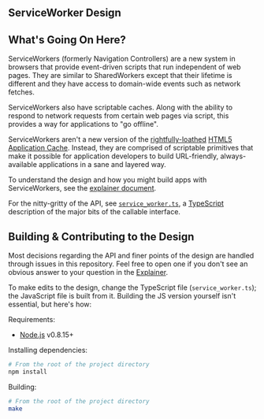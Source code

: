 <h2>ServiceWorker Design</h2>

## What's Going On Here?

ServiceWorkers (formerly Navigation Controllers) are a new system in browsers that provide event-driven scripts that run independent of web pages. They are similar to SharedWorkers except that their lifetime is different and they have access to domain-wide events such as network fetches.

ServiceWorkers also have scriptable caches. Along with the ability to respond to network requests from certain web pages via script, this provides a way for applications to "go offline".

ServiceWorkers aren't a new version of the [rightfully-loathed](http://alistapart.com/article/application-cache-is-a-douchebag) [HTML5 Application Cache](http://www.whatwg.org/specs/web-apps/current-work/multipage/offline.html). Instead, they are comprised of scriptable primitives that make it possible for application developers to build URL-friendly, always-available applications in a sane and layered way.

To understand the design and how you might build apps with ServiceWorkers, see the [explainer document](https://github.com/slightlyoff/ServiceWorker/blob/master/explainer.md).

For the nitty-gritty of the API, see [`service_worker.ts`](https://github.com/slightlyoff/ServiceWorker/blob/master/service_worker.ts), a [TypeScript](http://www.typescriptlang.org/) description of the major bits of the callable interface.

## Building & Contributing to the Design

Most decisions regarding the API and finer points of the design are handled through issues in this repository. Feel free to open one if you don't see an obvious answer to your question in the [Explainer](explainer.md).

To make edits to the design, change the TypeScript file (`service_worker.ts`); the JavaScript file is built from it. Building the JS version yourself isn't essential, but here's how:

Requirements:

* [Node.js](http://nodejs.org/) v0.8.15+

Installing dependencies:

```sh
# From the root of the project directory
npm install
```

Building:

```sh
# From the root of the project directory
make
```
